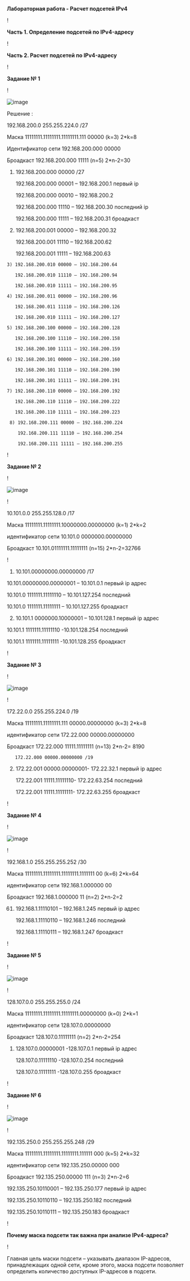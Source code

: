 **Лабораторная работа - Расчет подсетей IPv4**

!

**Часть 1. Определение подсетей по IPv4-адресу**

!

**Часть 2. Расчет подсетей по IPv4-адресу**

!

**Задание № 1**

!

![image](https://github.com/user-attachments/assets/bdec4166-18cb-4070-b833-f9639e03e1a1)


Решение :

192.168.200.0   255.255.224.0 /27

Маска 11111111.11111111.11111111.111 00000  (k=3) 2*k=8

Идентификатор сети 192.168.200.000 00000   

 Броадкаст 192.168.200.000 11111    (n=5) 2*n-2=30

1)	192.168.200.000 00000 /27

    192.168.200.000 00001 – 192.168.200.1  первый ip

      192.168.200.000 00010 – 192.168.200.2

      192.168.200.000 11110 – 192.168.200.30 последний ip

      192.168.200.000 11111 – 192.168.200.31 броадкаст

  2)  192.168.200.001 00000 – 192.168.200.32 

      192.168.200.001 11110 – 192.168.200.62 

      192.168.200.001 11111 – 192.168.200.63 

    3) 192.168.200.010 00000 – 192.168.200.64

       192.168.200.010 11110 – 192.168.200.94

       192.168.200.010 11111 – 192.168.200.95

    4) 192.168.200.011 00000 – 192.168.200.96

       192.168.200.011 11110 – 192.168.200.126

       192.168.200.010 11111 – 192.168.200.127

    5) 192.168.200.100 00000 – 192.168.200.128

       192.168.200.100 11110 – 192.168.200.158

       192.168.200.100 11111 – 192.168.200.159

    6) 192.168.200.101 00000 – 192.168.200.160

       192.168.200.101 11110 – 192.168.200.190

       192.168.200.101 11111 – 192.168.200.191

    7) 192.168.200.110 00000 – 192.168.200.192

       192.168.200.110 11110 – 192.168.200.222

       192.168.200.110 11111 – 192.168.200.223

     8) 192.168.200.111 00000 – 192.168.200.224

        192.168.200.111 11110 – 192.168.200.254

        192.168.200.111 11111 – 192.168.200.255

!

**Задание № 2**

!

![image](https://github.com/user-attachments/assets/fb9dcc28-a3ac-4b26-9b56-3373ba8c79e2)


!

10.101.0.0   255.255.128.0 /17

Маска 11111111.11111111.10000000.00000000  (k=1) 2*k=2

идентификатор сети 10.101.0 0000000.00000000 

 Броадкаст 10.101.01111111.11111111      (n=15) 2*n-2=32766

 !


1)	10.101.00000000.00000000 /17

10.101.00000000.00000001 – 10.101.0.1 первый ip адрес

10.101.0 1111111.11111110 – 10.101.127.254 последний

10.101.0 1111111.11111111 – 10.101.127.255 броадкаст

2) 10.101.1 0000000.10000001 – 10.101.128.1 первый ip адрес

 10.101.1 1111111.11111110 -10.101.128.254 последний

  10.101.1 1111111.11111111 -10.101.128.255 броадкаст

  !

**Задание № 3**

!

![image](https://github.com/user-attachments/assets/fbff06ec-2ff5-43e1-8407-a216b7680585)


!

172.22.0.0 255.255.224.0 /19

Маска 11111111.11111111.111 00000.00000000  (k=3) 2*k=8

идентификатор сети 172.22.000 00000.00000000   

 Броадкаст 172.22.000 11111.11111111  (n=13) 2*n-2= 8190


       172.22.000 00000.00000000 /19

2) 172.22.001 00000.00000001- 172.22.32.1 первый ip адрес

    172.22.001 11111.11111110- 172.22.63.254 последний

    172.22.001 11111.11111111- 172.22.63.255 броадкаст

!


**Задание № 4**

!

![image](https://github.com/user-attachments/assets/2bbb3c57-bc65-41f3-b97a-292a8b495a3b)


!
 
192.168.1.0   255.255.255.252 /30

Маска 11111111.11111111.11111111.1111111 00  (k=6) 2*k=64

идентификатор сети 192.168.1.000000 00   

 Броадкаст 192.168.1.000000 11         (n=2) 2*n-2=2


61) 192.168.1.11110101  – 192.168.1.245 первый ip адрес

      192.168.1.11110110  – 192.168.1.246 последний

      192.168.1.11110111  – 192.168.1.247 броадкаст

  !

  **Задание № 5**

  !

  ![image](https://github.com/user-attachments/assets/9a1211a6-7ddd-4b2f-8833-360ad2fd604d)


  !

  128.107.0.0   255.255.255.0 /24

Маска 11111111.11111111.11111111.00000000  (k=0) 2*k=1

идентификатор сети 128.107.0.00000000   

 Броадкаст 128.107.0.11111111           (n=2) 2*n-2=254


1)	128.107.0.00000001 -128.107.0.1 первый ip адрес

    128.107.0.11111110 -128.107.0.254 последний

    128.107.0.11111111 -128.107.0.255 броадкаст

!

**Задание № 6**

!

![image](https://github.com/user-attachments/assets/8bc5bd0b-2849-4fb8-a8a3-5b63795c433b)


!

192.135.250.0   255.255.255.248 /29

Маска 11111111.11111111.11111111.111111 000  (k=5) 2*k=32

идентификатор сети 192.135.250.00000 000   

 Броадкаст 192.135.250.00000 111           (n=3) 2*n-2=6


192.135.250.10110001 – 192.135.250.177 первый ip адрес

192.135.250.10110110 – 192.135.250.182 последний

192.135.250.10110111 – 192.135.250.183 броадкаст

!

**Почему маска подсети так важна при анализе IPv4-адреса?**

!

Главная цель маски подсети – указывать диапазон IP-адресов, принадлежащих одной сети, кроме этого, маска подсети позволяет определить количество доступных IP-адресов в подсети.






